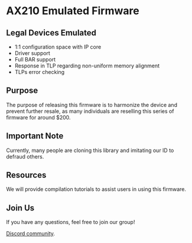 # AX210 Emulated Firmware

## Legal Devices Emulated
- 1:1 configuration space with IP core
- Driver support
- Full BAR support
- Response in TLP regarding non-uniform memory alignment
- TLPs error checking

## Purpose
The purpose of releasing this firmware is to harmonize the device and prevent further resale, as many individuals are reselling this series of firmware for around $200.

## Important Note
Currently, many people are cloning this library and imitating our ID to defraud others.

## Resources
We will provide compilation tutorials to assist users in using this firmware.

## Join Us
If you have any questions, feel free to join our group!

[Discord community](https://discord.gg/F7N2JKCzDm).
